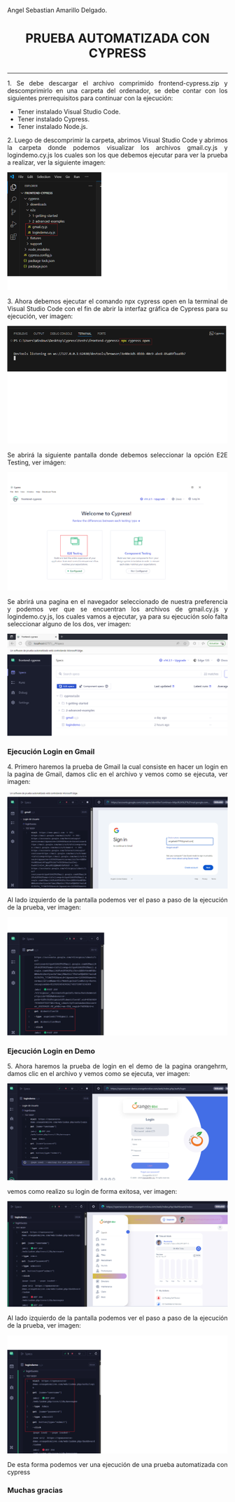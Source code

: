 Angel Sebastian Amarillo Delgado.

# <p align="center"> **PRUEBA AUTOMATIZADA CON CYPRESS** </p>
______
<p style="text-align: justify;">1. Se debe descargar el archivo comprimido frontend-cypress.zip y descomprimirlo en una carpeta del ordenador, se debe contar con los siguientes prerrequisitos para continuar con la ejecución: </p>

- Tener instalado Visual Studio Code.
- Tener instalado Cypress.
- Tener instalado Node.js.

<p style="text-align: justify;">2. Luego de descomprimir la carpeta, abrimos Visual Studio Code y abrimos la carpeta donde podemos visualizar los archivos gmail.cy.js y logindemo.cy.js los cuales son los que debemos ejecutar para ver la prueba a realizar, ver la siguiente imagen: </p>

<p align="center">
  <img src="/Frontend_Cypress/Imagenes/archivos.png">
</p>

<p style="text-align: justify;">3. Ahora debemos ejecutar el comando npx cypress open en la terminal de Visual Studio Code con el fin de abrir la interfaz gráfica de Cypress para su ejecución, ver imagen: </p>

<p align="center">
  <img src="/Frontend_Cypress/Imagenes/coman_consol.png">
</p>

<p style="text-align: justify;">Se abrirá la siguiente pantalla donde debemos seleccionar la opción E2E Testing, ver imágen: </p>

<p align="center">
  <img src="/Frontend_Cypress/Imagenes/e2etesting.png">
</p>

<p style="text-align: justify;">Se abrirá una pagina en el navegador seleccionado de nuestra preferencia y podemos ver que se encuentran los archivos de gmail.cy.js y logindemo.cy.js, los cuales vamos a ejecutar, ya para su ejecución solo falta seleccionar alguno de los dos, ver imagen: </p>

<p align="center">
  <img src="/Frontend_Cypress/Imagenes/navegador_e2e.PNG">
</p>

### <p align="justify"> **Ejecución Login en Gmail** </p>

<p style="text-align: justify;">4. Primero haremos la prueba de Gmail la cual consiste en hacer un login en la pagina de Gmail, damos clic en el archivo y vemos como se ejecuta, ver imagen: </p>

<p align="center">
  <img src="/Frontend_Cypress/Imagenes/ejecucion_gmail.PNG">
</p>

<p style="text-align: justify;">Al lado izquierdo de la pantalla podemos ver el paso a paso de la ejecución de la prueba, ver imagen: </p>

<p align="center">
  <img src="/Frontend_Cypress/Imagenes/resultado_gmail.png">
</p>

### <p align="justify"> **Ejecución Login en Demo** </p>

<p style="text-align: justify;">5. Ahora haremos la prueba de login en el demo de la pagina orangehrm, damos clic en el archivo y vemos como se ejecuta, ver imagen: </p>

<p align="center">
  <img src="/Frontend_Cypress/Imagenes/ejecucion_demo.PNG">
</p>

<p style="text-align: justify;">vemos como realizo su login de forma exitosa, ver imagen: </p>

<p align="center">
  <img src="/Frontend_Cypress/Imagenes/exitoso_demo.PNG">
</p>

<p style="text-align: justify;">Al lado izquierdo de la pantalla podemos ver el paso a paso de la ejecución de la prueba, ver imagen: </p>

<p align="center">
  <img src="/Frontend_Cypress/Imagenes/resultado_demo.png">
</p>

<p style="text-align: justify;">De esta forma podemos ver una ejecución de una prueba automatizada con cypress</p>

### <p align="justify"> **Muchas gracias** </p>
